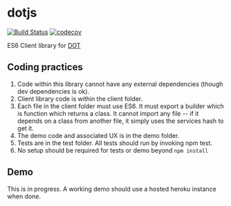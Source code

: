 # dotjs

[![Build Status](https://travis-ci.org/dotchain/dotjs.svg?branch=master)](https://travis-ci.org/dotchain/dotjs)
[![codecov](https://codecov.io/gh/dotchain/dotjs/branch/master/graph/badge.svg)](https://codecov.io/gh/dotchain/dotjs)

ES6 Client library for [DOT](https://github.com/rameshvk/dot)

## Coding practices

1. Code within this library cannot have any external dependencies (though dev dependencies is ok).
2. Client library code is within the client folder. 
3. Each file in the client folder must use ES6.  It must export a builder which is function which returns a class. It cannot import any file -- if it depends on a class from another file, it simply uses the services hash to get it.
4. The demo code and associated UX is in the demo folder.
5. Tests are in the test folder. All tests should run by invoking npm test.
6. No setup should be required for tests or demo beyond `npm install`

## Demo

This is in progress.  A working demo should use a hosted heroku instance when done.
